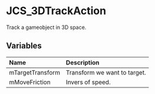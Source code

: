 # JCS_3DTrackAction

Track a gameobject in 3D space.

## Variables

| Name             | Description                  |
|:-----------------|:-----------------------------|
| mTargetTransform | Transform we want to target. |
| mMoveFriction    | Invers of speed.             |
